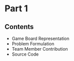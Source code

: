 # Part 1
## Contents
- Game Board Representation
- Problem Formulation
- Team Member Contribution
- Source Code